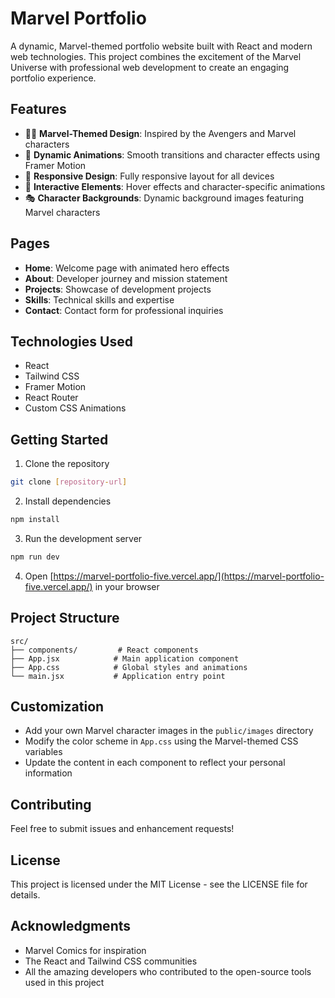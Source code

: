 # Marvel Portfolio

A dynamic, Marvel-themed portfolio website built with React and modern web technologies. This project combines the excitement of the Marvel Universe with professional web development to create an engaging portfolio experience.

## Features

- 🦸‍♂️ **Marvel-Themed Design**: Inspired by the Avengers and Marvel characters
- 🎨 **Dynamic Animations**: Smooth transitions and character effects using Framer Motion
- 📱 **Responsive Design**: Fully responsive layout for all devices
- 🌟 **Interactive Elements**: Hover effects and character-specific animations
- 🎭 **Character Backgrounds**: Dynamic background images featuring Marvel characters

## Pages

- **Home**: Welcome page with animated hero effects
- **About**: Developer journey and mission statement
- **Projects**: Showcase of development projects
- **Skills**: Technical skills and expertise
- **Contact**: Contact form for professional inquiries

## Technologies Used

- React
- Tailwind CSS
- Framer Motion
- React Router
- Custom CSS Animations

## Getting Started

1. Clone the repository
```bash
git clone [repository-url]
```

2. Install dependencies
```bash
npm install
```

3. Run the development server
```bash
npm run dev
```

4. Open [https://marvel-portfolio-five.vercel.app/](https://marvel-portfolio-five.vercel.app/) in your browser

## Project Structure

```
src/
├── components/         # React components
├── App.jsx            # Main application component
├── App.css            # Global styles and animations
└── main.jsx           # Application entry point
```

## Customization

- Add your own Marvel character images in the `public/images` directory
- Modify the color scheme in `App.css` using the Marvel-themed CSS variables
- Update the content in each component to reflect your personal information

## Contributing

Feel free to submit issues and enhancement requests!

## License

This project is licensed under the MIT License - see the LICENSE file for details.

## Acknowledgments

- Marvel Comics for inspiration
- The React and Tailwind CSS communities
- All the amazing developers who contributed to the open-source tools used in this project
